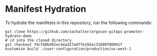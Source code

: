 # Manifest Hydration

To hydrate the manifests in this repository, run the following commands:

```shell
git clone https://github.com/zachaller/argocon-gitops-promoter-hydrate-demo
# cd into the cloned directory
git checkout 74cfb0bd91ec4ea327adffe192ec31690f86041f
kustomize build ./user-configuration/production/us-west-1
```
